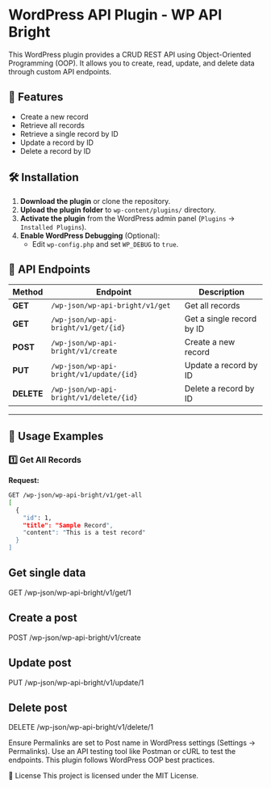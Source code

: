# WordPress API Plugin - WP API Bright

This WordPress plugin provides a CRUD REST API using Object-Oriented Programming (OOP). It allows you to create, read, update, and delete data through custom API endpoints.

## 🚀 Features
- Create a new record
- Retrieve all records
- Retrieve a single record by ID
- Update a record by ID
- Delete a record by ID

## 🛠️ Installation
1. **Download the plugin** or clone the repository.
2. **Upload the plugin folder** to `wp-content/plugins/` directory.
3. **Activate the plugin** from the WordPress admin panel (`Plugins` → `Installed Plugins`).
4. **Enable WordPress Debugging** (Optional):
   - Edit `wp-config.php` and set `WP_DEBUG` to `true`.

## 📡 API Endpoints

| Method | Endpoint | Description |
|--------|---------|-------------|
| **GET** | `/wp-json/wp-api-bright/v1/get` | Get all records |
| **GET** | `/wp-json/wp-api-bright/v1/get/{id}` | Get a single record by ID |
| **POST** | `/wp-json/wp-api-bright/v1/create` | Create a new record |
| **PUT** | `/wp-json/wp-api-bright/v1/update/{id}` | Update a record by ID |
| **DELETE** | `/wp-json/wp-api-bright/v1/delete/{id}` | Delete a record by ID |

---

## 🔗 Usage Examples

### **1️⃣ Get All Records**
**Request:**
```bash
GET /wp-json/wp-api-bright/v1/get-all
[
  {
    "id": 1,
    "title": "Sample Record",
    "content": "This is a test record"
  }
]

```
## Get single data
GET /wp-json/wp-api-bright/v1/get/1

## Create a post
POST /wp-json/wp-api-bright/v1/create

## Update post
PUT /wp-json/wp-api-bright/v1/update/1

## Delete post
DELETE /wp-json/wp-api-bright/v1/delete/1

Ensure Permalinks are set to Post name in WordPress settings (Settings → Permalinks).
Use an API testing tool like Postman or cURL to test the endpoints.
This plugin follows WordPress OOP best practices.


📜 License
This project is licensed under the MIT License.